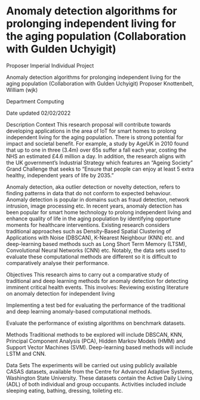 # Anomaly detection algorithms for prolonging independent living for the aging population (Collaboration with Gulden Uchyigit)
Proposer
Imperial Individual Project

Anomaly detection algorithms for prolonging independent living for the aging population (Collaboration with Gulden Uchyigit)
Proposer
Knottenbelt, William (wjk)

Department
Computing

Date updated
02/02/2022

Description
Context
This research proposal will contribute towards developing applications in the area of IoT for smart homes to prolong independent living for the aging population. There is strong potential for impact and societal benefit. For example, a study by AgeUK in 2010 found that up to one in three (3.4m) over 65s suffer a fall each year, costing the NHS an estimated £4.6 million a day. In addition, the research aligns with the UK government’s Industrial Strategy which features an “Ageing Society” Grand Challenge that seeks to “Ensure that people can  enjoy at least 5 extra healthy, independent years of life by 2035.”

Anomaly detection, aka outlier detection or novelty detection, refers to finding patterns in data that do not conform to expected behaviour. Anomaly detection is popular in domains such as fraud detection, network intrusion, image processing etc. In recent years, anomaly detection has been popular for smart home technology to prolong independent living and enhance quality of life in the aging population by identifying opportune moments for healthcare interventions. Existing research considers traditional approaches such as Density-Based Spatial Clustering of Applications with Noise (DBSCAN), K-Nearest Neighbour (KNN) etc. and deep-learning based methods such as Long Short Term Memory (LTSM), Convolutional Neural Networks (CNN) etc. Notably, the data sets used to evaluate these computational methods are different so it is difficult to comparatively analyse their performance.

Objectives
This research aims to carry out a comparative study of traditional and deep learning methods for anomaly detection for detecting imminent critical health events. This involves:
Reviewing existing literature on anomaly detection for independent living

Implementing a test bed for evaluating the performance of the traditional and deep learning anomaly-based computational methods.

Evaluate the performance of existing algorithms on benchmark datasets.


Methods
Traditional methods to be explored will include DBSCAN, KNN, Principal Component Analysis (PCA), Hidden Markov Models (HMM) and Support Vector Machines (SVM). Deep-learning based methods will include LSTM and CNN.

Data Sets
The experiments will be carried out using publicly available CASAS datasets, available from the Centre for Advanced Adaptive Systems, Washington State University. These datasets contain the Active Daily Living (ADL) of both individual and group occupants. Activities included include sleeping eating, bathing, dressing, toileting etc.

